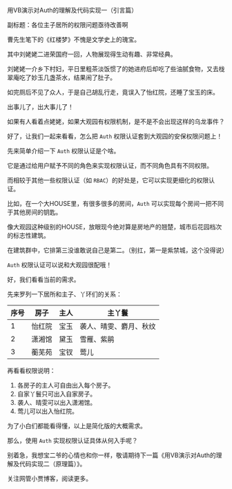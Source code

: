 用VB演示对Auth的理解及代码实现一（引言篇）

副标题：各位主子居所的权限问题亟待改善啊



曹先生笔下的《红楼梦》不愧是文学史上的瑰宝。

其中刘姥姥二进荣国府一回，人物展现得生动有趣、非常经典。

刘姥姥一介乡下村妇，平日里粗茶淡饭惯了的她进府后却吃了些油腻食物，又去栊翠庵吃了妙玉几盏茶水，结果闹了肚子。

如完厕后不见了众人，于是自己胡乱行走，竟误入了怡红院，还睡了宝玉的床。

出事儿了，出大事儿了！

如果有人看着点姥姥，如果大观园有权限机制，是不是不会出现这样的乌龙事件？

好了，让我们一起来看看，怎么把 `Auth` 权限认证套到大观园的安保权限问题上！



先来简单介绍一下 `Auth` 权限认证是个啥。

它是通过给用户赋予不同的角色来实现权限认证，而不同角色具有不同权限。

而相较于其他一些权限认证（如 `RBAC`）的好处是，它可以实现更细化的权限认证。

比如，在一个大HOUSE里，有很多很多的房间，`Auth` 可以实现每个房间一把不同于其他房间的钥匙。

像大观园这种级别的HOUSE，放眼现今绝对算是房地产的翘楚，城市后花园档次的标志性建筑。

在建筑群中，它排第三没谁敢说自己是第二。（别扛，第一是紫禁城，这个没得说）

`Auth` 权限认证可以说和大观园很配哦！



好，我们看看当前的需求。

先来罗列一下居所和主子、丫环们的关系：

| 序号 | 房子   | 主人 | 主丫鬟                 |
| ---- | ------ | ---- | ---------------------- |
| 1    | 怡红院 | 宝玉 | 袭人、晴雯、麝月、秋纹 |
| 2    | 潇湘馆 | 黛玉 | 雪雁、紫鹃             |
| 3    | 蘅芜苑 | 宝钗 | 莺儿                   |

再看看权限说明：

1. 各房子的主人可自由出入每个房子。
2. 自家丫鬟只可出入自家房子。
3. 袭人、晴雯可以出入潇湘馆。
4. 莺儿可以出入怡红院。



为了小白们都能看得懂，以上是简化版的大概需求。

那么，使用 `Auth` 实现权限认证具体从何入手呢？

别着急，我想宝二爷的心情也和你一样，敬请期待下一篇《用VB演示对Auth的理解及代码实现二（原理篇）》。

关注网管小贾博客，阅读更多。

